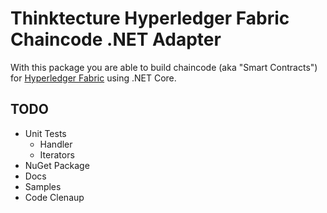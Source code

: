 # Thinktecture Hyperledger Fabric Chaincode .NET Adapter

With this package you are able to build chaincode (aka "Smart Contracts") for [Hyperledger Fabric](https://hyperledger.org/projects/fabric) using .NET Core. 

## TODO

- Unit Tests
	- Handler
	- Iterators
- NuGet Package
- Docs
- Samples
- Code Clenaup
